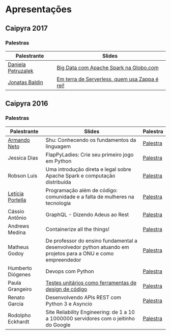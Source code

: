 # Apresentações


## Caipyra 2017

### Palestras

| Palestrante | Slides |
| --- | --- |
| [Daniela Petruzalek](https://www.linkedin.com/in/petruzalek/) | [Big Data com Apache Spark na Globo.com](https://www.slideshare.net/DanielaPetruzalek/big-data-com-apache-spark-na-globocom) |
| [Jonatas Baldin](https://twitter.com/jonatasbaldin) | [Em terra de Serverless, quem usa Zappa é rei!](https://speakerdeck.com/jonatasbaldin/em-terra-de-serverless-quem-usa-zappa-e-rei) |

## Caipyra 2016

### Palestras

| Palestrante | Slides | Palestra |
| --- | --- | --- |
| [Armando Neto](https://armandoneto.com) | Shu: Conhecendo os fundamentos da linguagem | [Palestra](https://youtu.be/JbVpM6i7DUM) |
| Jessica Dias | FlapPyLadies: Crie seu primeiro jogo em Python | [Palestra](https://youtu.be/-FDJjk-suAg) |
| Robson Luis | Uma introdução direta e legal sobre Apache Spark e computação distribuída | [Palestra](https://youtu.be/6sz8m6SanyY) |
| [Letícia Portella](http://leportella.com) | Programação além de código: comunidade e a falta de mulheres na tecnologia | [Palestra](https://youtu.be/yV3XFWfJ0TE) |
| Cássio Antônio | GraphQL - Dizendo Adeus ao Rest | [Palestra](https://youtu.be/tQJ2HQnLB4k) |
| Andrews Medina | Containerize all the things! | [Palestra](https://youtu.be/8Rkn21Ouyic) |
| Matheus Godoy | De professor do ensino fundamental a desenvolvedor python atuando em projetos para a ONU e como empreendedor | [Palestra](https://youtu.be/vu6jgHJASTw) |
| Humberto Diógenes | Devops com Python | [Palestra](https://youtu.be/N7Y9SaGSJsM) |
| Paula Grangeiro | [Testes unitários como ferramentas de design de código](https://www.slideshare.net/PaulaGrangeiro/testes-unitrios-como-ferramentas-de-design-de-cdigo-63506961) | [Palestra](https://youtu.be/dUVV55qJmyM) |
| Renato Garcia | Desenvolvendo APIs REST com Python 3 e Asyncio | [Palestra](https://youtu.be/Yxi32uyx0_c) |
| Rodolpho Eckhardt | Site Reliability Engineering: de 1 a 10 a 1000000 servidores com o jeitinho do Google | [Palestra](https://youtu.be/XI2zUFIsMwg) |
